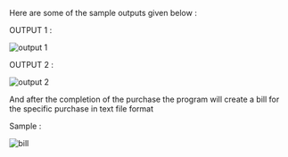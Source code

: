 Here are some of the sample outputs given below :

OUTPUT 1 :

![output 1](https://user-images.githubusercontent.com/108271216/210062201-058bea87-e251-49db-a2e0-6796d1a061b7.png)


OUTPUT 2 : 

![output 2](https://user-images.githubusercontent.com/108271216/210062230-4863859d-0874-4412-bdf4-8277d6f7886e.png)


And after the completion of the purchase the program will create a bill for the specific purchase in text file format

Sample : 

![bill](https://user-images.githubusercontent.com/108271216/210062328-1726687d-4b48-4e08-9715-04db47467d54.png)
